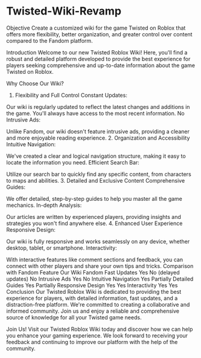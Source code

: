 # Twisted-Wiki-Revamp

Objective
Create a customized wiki for the game Twisted on Roblox that offers more flexibility, better organization, and greater control over content compared to the Fandom platform.

Introduction
Welcome to our new Twisted Roblox Wiki! Here, you'll find a robust and detailed platform developed to provide the best experience for players seeking comprehensive and up-to-date information about the game Twisted on Roblox.

Why Choose Our Wiki?
1. Flexibility and Full Control
Constant Updates:

Our wiki is regularly updated to reflect the latest changes and additions in the game. You'll always have access to the most recent information.
No Intrusive Ads:

Unlike Fandom, our wiki doesn't feature intrusive ads, providing a cleaner and more enjoyable reading experience.
2. Organization and Accessibility
Intuitive Navigation:

We've created a clear and logical navigation structure, making it easy to locate the information you need.
Efficient Search Bar:

Utilize our search bar to quickly find any specific content, from characters to maps and abilities.
3. Detailed and Exclusive Content
Comprehensive Guides:

We offer detailed, step-by-step guides to help you master all the game mechanics.
In-depth Analysis:

Our articles are written by experienced players, providing insights and strategies you won't find anywhere else.
4. Enhanced User Experience
Responsive Design:

Our wiki is fully responsive and works seamlessly on any device, whether desktop, tablet, or smartphone.
Interactivity:

With interactive features like comment sections and feedback, you can connect with other players and share your own tips and tricks.
Comparison with Fandom
Feature	Our Wiki	Fandom
Fast Updates	Yes	No (delayed updates)
No Intrusive Ads	Yes	No
Intuitive Navigation	Yes	Partially
Detailed Guides	Yes	Partially
Responsive Design	Yes	Yes
Interactivity	Yes	Yes
Conclusion
Our Twisted Roblox Wiki is dedicated to providing the best experience for players, with detailed information, fast updates, and a distraction-free platform. We're committed to creating a collaborative and informed community. Join us and enjoy a reliable and comprehensive source of knowledge for all your Twisted game needs.

Join Us!
Visit our Twisted Roblox Wiki today and discover how we can help you enhance your gaming experience. We look forward to receiving your feedback and continuing to improve our platform with the help of the community.

